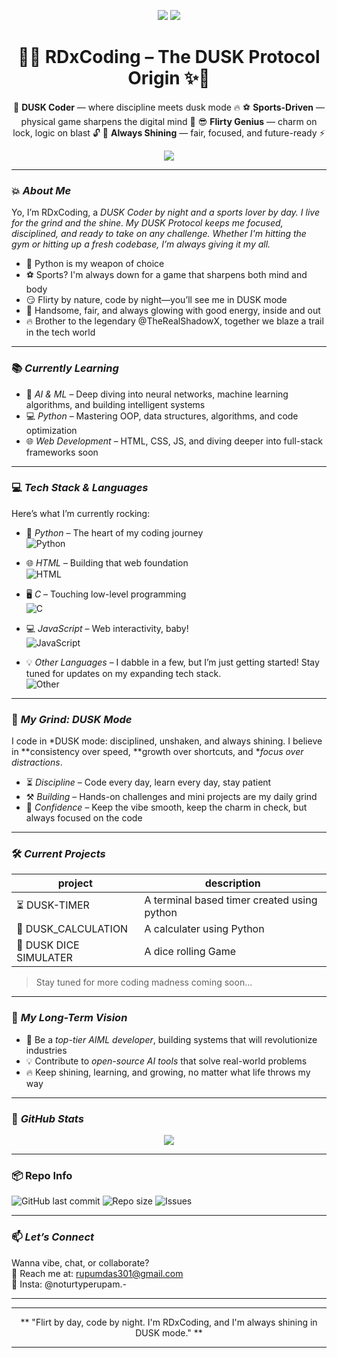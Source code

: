 <p align="center">
  <img src="https://img.shields.io/badge/🌌-WELCOME_TO_THE_DUSC_REALM-800080?style=for-the-badge&logo=github&logoColor=white">
  <img src="https://img.shields.io/badge/⚡-POWERED_BY_RDX_PROTOCOL-000000?style=for-the-badge&logo=python&logoColor=white">
</p>

<h1 align="center">🌇✨ RDxCoding – The DUSK Protocol Origin ✨🌇</h1>

<p align="center">
  💪 <strong>DUSK Coder</strong> — where discipline meets dusk mode 🔥  
  ⚽ <strong>Sports-Driven</strong> — physical game sharpens the digital mind 🧠  
  😎 <strong>Flirty Genius</strong> — charm on lock, logic on blast 🔓  
  🌟 <strong>Always Shining</strong> — fair, focused, and future-ready ⚡  
</p>

<p align="center">
  <img src="https://readme-typing-svg.herokuapp.com?font=Fira+Code&size=22&pause=1000&color=00FFFF&center=true&vCenter=true&width=600&lines=Flirt+in+the+day,+code+in+the+dusk.;Running+on+DUSK+protocol+24%2F7.;Shining+bright+with+clean+code.">
</p>



---

### 💥 *About Me*

Yo, I’m RDxCoding, a **DUSK Coder* by night and a *sports lover* by day. I live for the grind and the shine. My *DUSK Protocol* keeps me focused, disciplined, and ready to take on any challenge. Whether I'm hitting the gym or hitting up a fresh codebase, I’m always giving it my all.* 

- 🐍 Python is my weapon of choice  
- ⚽ Sports? I'm always down for a game that sharpens both mind and body  
- 😏 Flirty by nature, code by night—you’ll see me in DUSK mode  
- 🌟 Handsome, fair, and always glowing with good energy, inside and out  
- 🔥 Brother to the legendary @TheRealShadowX, together we blaze a trail in the tech world

---

### 📚 *Currently Learning*

- 🧠 *AI & ML* – Deep diving into neural networks, machine learning algorithms, and building intelligent systems  
- 💻 *Python* – Mastering OOP, data structures, algorithms, and code optimization  
- 🌐 *Web Development* – HTML, CSS, JS, and diving deeper into full-stack frameworks soon  

---
### 💻 *Tech Stack & Languages*

Here’s what I’m currently rocking:

- 🐍 *Python* – The heart of my coding journey  
  ![Python](https://img.shields.io/badge/Python-3776AB?style=for-the-badge&logo=python&logoColor=white)
  
- 🌐 *HTML* – Building that web foundation  
  ![HTML](https://img.shields.io/badge/HTML-E34F26?style=for-the-badge&logo=html5&logoColor=white)

- 🖥 *C* – Touching low-level programming  
  ![C](https://img.shields.io/badge/C-A8B9CC?style=for-the-badge&logo=c&logoColor=white)
  
- 💻 *JavaScript* – Web interactivity, baby!  
  ![JavaScript](https://img.shields.io/badge/JavaScript-F7DF1E?style=for-the-badge&logo=javascript&logoColor=black)

- 💡 *Other Languages* – I dabble in a few, but I’m just getting started! Stay tuned for updates on my expanding tech stack.  
  ![Other](https://img.shields.io/badge/Other-808080?style=for-the-badge&logo=git&logoColor=white)

---

### 🧠 *My Grind: DUSK Mode*

I code in *DUSK mode: disciplined, unshaken, and always shining. I believe in **consistency over speed, **growth over shortcuts, and **focus over distractions*.

- ⏳ *Discipline* – Code every day, learn every day, stay patient  
- ⚒ *Building* – Hands-on challenges and mini projects are my daily grind  
- 💬 *Confidence* – Keep the vibe smooth, keep the charm in check, but always focused on the code

---

### 🛠 *Current Projects*
|project|description|
 |--------|----------|
| ⏳ DUSK-TIMER |A terminal based timer created using python |
| 🧮 DUSK_CALCULATION |A calculater using Python |
| 🎲 DUSK DICE SIMULATER | A dice rolling Game |

>Stay tuned for more coding madness coming soon...

---

### 🎯 *My Long-Term Vision*

- 🌟 Be a *top-tier AIML developer*, building systems that will revolutionize industries  
- 💡 Contribute to *open-source AI tools* that solve real-world problems  
- 🔥 Keep shining, learning, and growing, no matter what life throws my way  

---

### 🧾 *GitHub Stats*

<p align="center">
  <img src="https://github-readme-stats.vercel.app/api?username=RDxcoding&show_icons=true&theme=radical">
</p>

---

### 📦 Repo Info

![GitHub last commit](https://img.shields.io/github/last-commit/RDxcoding/RDxCoding)
![Repo size](https://img.shields.io/github/repo-size/RDxcoding/RDxCoding)
![Issues](https://img.shields.io/github/issues/RDxcoding/RDxCoding)

---

### 📫 *Let’s Connect*

Wanna vibe, chat, or collaborate?  
📧 Reach me at: rupumdas301@gmail.com  
📸 Insta: @noturtyperupam.-

---

---
<p align="center">
** "Flirt by day, code by night. I'm RDxCoding, and I'm always shining in DUSK mode." **
</p>

---
